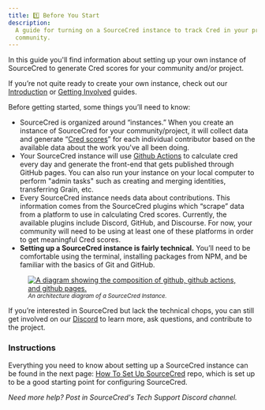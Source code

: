 ```yaml
---
title: 1️⃣ Before You Start
description:
  A guide for turning on a SourceCred instance to track Cred in your project or
  community.
---
```


In this guide you'll find information about setting up your own instance of
SourceCred to generate Cred scores for your community and/or project.

If you’re not quite ready to create your own instance, check out our
[Introduction](https://sourcecred.io/docs/) or
[Getting Involved](https://sourcecred.io/docs/beta/get-involved) guides.

Before getting started, some things you’ll need to know:

- SourceCred is organized around “instances.” When you create an instance of
  SourceCred for your community/project, it will collect data and generate
  “[Cred scores](https://sourcecred.io/docs/beta/cred)” for each individual
  contributor based on the available data about the work you've all been doing.
- Your SourceCred instance will use
  [Github Actions](https://github.com/features/actions) to calculate cred every
  day and generate the front-end that gets published through GitHub pages. You
  can also run your instance on your local computer to perform "admin tasks"
  such as creating and merging identities, transferring Grain, etc.
- Every SourceCred instance needs data about contributions. This information
  comes from the SourceCred plugins which “scrape” data from a platform to use
  in calculating Cred scores. Currently, the available plugins include Discord,
  GitHub, and Discourse. For now, your community will need to be using at least
  one of these platforms in order to get meaningful Cred scores.
- **Setting up a SourceCred instance is fairly technical.** You’ll need to be
  comfortable using the terminal, installing packages from NPM, and be familiar
  with the basics of Git and GitHub.

<figure>
  <a href="https://sourcecred.io/img/visuals/architecture-diagram.jpg" target="_blank" rel="noopener noreferrer">
    <img src="https://sourcecred.io/img/visuals/architecture-diagram.jpg" alt="A diagram showing the composition of github, github actions, and github pages." class="img" />
  </a>
  <figcaption>
    <small>
        <em>An architecture diagram of a SourceCred Instance.</em>
    </small>
  </figcaption>
</figure>

If you’re interested in SourceCred but lack the technical chops, you can still
get involved on our [Discord](https://sourcecred.io/discord) to learn more, ask
questions, and contribute to the project.

### Instructions

Everything you need to know about setting up a SourceCred instance can be found
in the next page:
[How To Set Up SourceCred](https://sourcecred.io/docs/external/template-instance)
repo, which is set up to be a good starting point for configuring SourceCred.

_Need more help? Post in SourceCred's Tech Support Discord channel._
